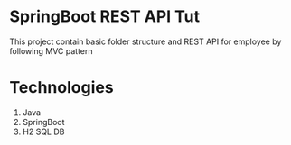 # SpringBoot REST API Tut
This project contain basic folder structure and REST API for employee by following MVC pattern

# Technologies
1. Java
2. SpringBoot
3. H2 SQL DB

